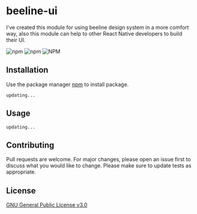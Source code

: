 # beeline-ui


I've created this module for using beeline design system in a more comfort way, also this module can help to other React Native developers to build their UI.

![npm](https://img.shields.io/npm/v/@temirtator/beeline-ui) ![npm](https://img.shields.io/npm/dt/@temirtator/beeline-ui) ![NPM](https://img.shields.io/npm/l/@temirtator/beeline-ui)

## Installation

Use the package manager [npm](https://npmjs.com/) to install package.

```
updating...
```

## Usage

```
updating...
```


## Contributing
Pull requests are welcome. For major changes, please open an issue first to discuss what you would like to change.
Please make sure to update tests as appropriate.

## License
[GNU General Public License v3.0](https://choosealicense.com/licenses/gpl-3.0/)
